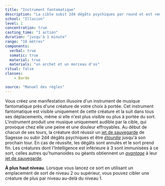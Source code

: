 ```yaml
---
title: "Instrument fantomatique"
description: "La cible subit 2d4 dégâts psychiques par round et est <em>étourdie</em>."
school: "Illusion"
level: 1
concentration: true
casting_time: "1 action"
duration: "jusqu'à 1 minute"
range: "18 mètres"
components:
  verbal: true
  somatic: true
  material: true
  materials: "un archet et un morceau d'os"
ritual: false
classes:
    - Barde

source: "Manuel des règles"
---
```

Vous créez une manifestation illusoire d'un instrument de musique fantomatique près d'une créature de votre choix à portée. Cet instrument fantomatique est visible uniquement de cette créature et la suit dans tous ses déplacements, même si elle n'est plus visible ou plus à portée du sort. L'instrument produit une musique uniquement audible par la cible, qui provoque chez elle une peine et une douleur effroyables. Au début de chacun de ses tours, la créature doit réussir un [jet de sauvegarde](/utiliser-les-caracteristiques#jets-de-sauvegarde) de Sagesse ou subir 2d4 dégâts psychiques et être [_étourdie_](/gerer-la-sante-du-personnage#étourdi) jusqu'à son prochain tour. En cas de réussite, les dégâts sont annulés et le sort prend fin. Les créatures dont l'Intelligence est inférieure à 3 sont immunisées à ce sort, celles autres qu'humanoïdes ou géants obtiennent un [_avantage_](/utiliser-les-caracteristiques#avantage-et-désavantage) à leur [jet de sauvegarde](/utiliser-les-caracteristiques#jets-de-sauvegarde).

**À plus haut niveau**. Lorsque vous lancez ce sort en utilisant un emplacement de sort de niveau 2 ou supérieur, vous pouvez cibler une créature de plus par niveau au-delà du niveau 1.
